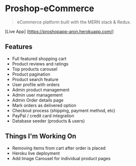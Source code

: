 # Proshop-eCommerce

> eCommerce platform built with the MERN stack & Redux.

[Live App] (https://proshopapp-aron.herokuapp.com/)

## Features

- Full featured shopping cart
- Product reviews and ratings
- Top products carousel
- Product pagination
- Product search feature
- User profile with orders
- Admin product management
- Admin user management
- Admin Order details page
- Mark orders as delivered option
- Checkout process (shipping, payment method, etc)
- PayPal / credit card integration
- Database seeder (products & users)

## Things I'm Working On
 - Removing items from cart after order is placed
 - Heroku live deployment
 - Add Image Carousel for individual product pages
